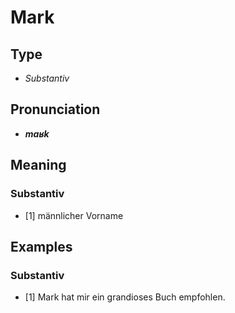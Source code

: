 # Mark
## Type
- _Substantiv_
## Pronunciation
- **_maʁk_**
## Meaning
### Substantiv
- [1] männlicher Vorname
## Examples
### Substantiv
- [1] Mark hat mir ein grandioses Buch empfohlen.
